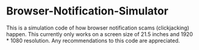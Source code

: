 # Browser-Notification-Simulator
This is a simulation code of how browser notification scams (clickjacking) happen. This currently only works on a screen size of 21.5 inches and 1920 * 1080 resolution. Any recommendations to this code are appreciated.  
